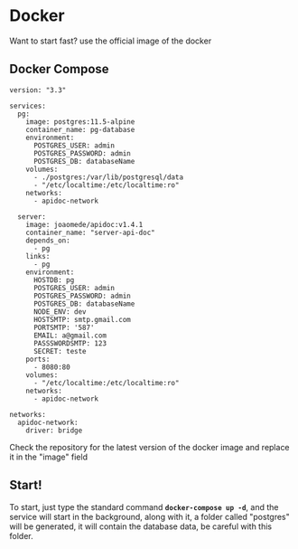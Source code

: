 # Docker

Want to start fast? use the official image of the docker

## Docker Compose
```docker
version: "3.3"

services:
  pg:
    image: postgres:11.5-alpine
    container_name: pg-database
    environment:
      POSTGRES_USER: admin
      POSTGRES_PASSWORD: admin
      POSTGRES_DB: databaseName
    volumes:
      - ./postgres:/var/lib/postgresql/data
      - "/etc/localtime:/etc/localtime:ro"
    networks:
      - apidoc-network

  server:
    image: joaomede/apidoc:v1.4.1
    container_name: "server-api-doc"
    depends_on:
      - pg
    links:
      - pg
    environment:
      HOSTDB: pg
      POSTGRES_USER: admin
      POSTGRES_PASSWORD: admin
      POSTGRES_DB: databaseName
      NODE_ENV: dev
      HOSTSMTP: smtp.gmail.com
      PORTSMTP: '587'
      EMAIL: a@gmail.com
      PASSSWORDSMTP: 123
      SECRET: teste
    ports:
      - 8080:80
    volumes:
      - "/etc/localtime:/etc/localtime:ro"
    networks:
      - apidoc-network

networks:
  apidoc-network:
    driver: bridge
```

Check the repository for the latest version of the docker image and replace it in the "image" field


## Start!
To start, just type the standard command **`docker-compose up -d`**, and the service will start in the background, along with it, a folder called "postgres" will be generated, it will contain the database data, be careful with this folder.